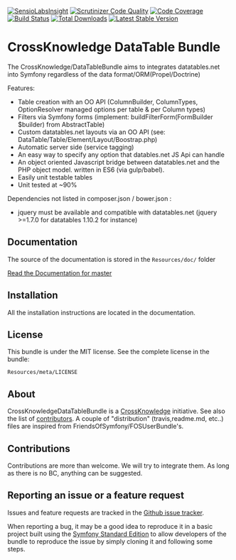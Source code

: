 [![SensioLabsInsight](https://insight.sensiolabs.com/projects/01db10c5-52ff-4b01-a35f-3aee473935e6/big.png)](https://insight.sensiolabs.com/projects/01db10c5-52ff-4b01-a35f-3aee473935e6) [![Scrutinizer Code Quality](https://scrutinizer-ci.com/g/CrossKnowledge/DataTableBundle/badges/quality-score.png?b=master)](https://scrutinizer-ci.com/g/CrossKnowledge/DataTableBundle/?branch=master) [![Code Coverage](https://scrutinizer-ci.com/g/CrossKnowledge/DataTableBundle/badges/coverage.png?b=master)](https://scrutinizer-ci.com/g/CrossKnowledge/DataTableBundle/?branch=master) [![Build Status](https://travis-ci.org/CrossKnowledge/DataTableBundle.svg?branch=master)](https://travis-ci.org/CrossKnowledge/DataTableBundle) [![Total Downloads](https://poser.pugx.org/crossknowledge/datatable-bundle/downloads.svg)](https://packagist.org/packages/crossknowledge/datatable-bundle) [![Latest Stable Version](https://poser.pugx.org/crossknowledge/datatable-bundle/v/stable.svg)](https://packagist.org/packages/crossknowledge/datatable-bundle)

CrossKnowledge DataTable Bundle
===============================

The CrossKnowledge/DataTableBundle aims to integrates datatables.net into Symfony regardless of the data format/ORM(Propel/Doctrine)

Features:

- Table creation with an OO API (ColumnBuilder, ColumnTypes, OptionResolver managed options per table & per Column types)
- Filters via Symfony forms (implement: buildFilterForm(FormBuilder $builder) from AbstractTable)
- Custom datatables.net layouts via an OO API (see: DataTable/Table/Element/Layout/Boostrap.php)
- Automatic server side (service tagging)
- An easy way to  specify any option that datables.net JS Api can handle
- An object oriented Javascript bridge between datatables.net and the PHP object model. written in ES6 (via gulp/babel).
- Easily unit testable tables
- Unit tested at ~90%

Dependencies not listed in composer.json / bower.json :

- jquery must be available and compatible with datatables.net (jquery >=1.7.0 for datatables 1.10.2 for instance)

Documentation
-------------

The source of the documentation is stored in the `Resources/doc/` folder

[Read the Documentation for master](https://github.com/CrossKnowledge/DataTableBundle/blob/master/Resources/doc/index.md)

Installation
------------

All the installation instructions are located in the documentation.

License
-------

This bundle is under the MIT license. See the complete license in the bundle:

    Resources/meta/LICENSE

About
-----

CrossKnowledgeDataTableBundle is a [CrossKnowledge](https://crossknowledge.com) initiative.
See also the list of [contributors](https://github.com/CrossKnowledge/DataTableBundle/contributors).
A couple of "distribution" (travis,readme.md, etc..) files are inspired from FriendsOfSymfony/FOSUserBundle's.

Contributions
-------------

Contributions are more than welcome.
We will try to integrate them. As long as there is no BC, anything can be suggested.


Reporting an issue or a feature request
---------------------------------------

Issues and feature requests are tracked in the [Github issue tracker](https://github.com/CrossKnowledge/DataTableBundle/issues).

When reporting a bug, it may be a good idea to reproduce it in a basic project
built using the [Symfony Standard Edition](https://github.com/symfony/symfony-standard)
to allow developers of the bundle to reproduce the issue by simply cloning it
and following some steps.

